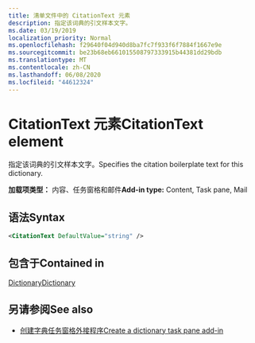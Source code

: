 ```yaml
---
title: 清单文件中的 CitationText 元素
description: 指定该词典的引文样本文字。
ms.date: 03/19/2019
localization_priority: Normal
ms.openlocfilehash: f29640f04d940d8ba7fc7f933f6f7884f1667e9e
ms.sourcegitcommit: be23b68eb661015508797333915b44381dd29bdb
ms.translationtype: MT
ms.contentlocale: zh-CN
ms.lasthandoff: 06/08/2020
ms.locfileid: "44612324"
---
```

# <a name="citationtext-element"></a><span data-ttu-id="a5655-103">CitationText 元素</span><span class="sxs-lookup"><span data-stu-id="a5655-103">CitationText element</span></span>

<span data-ttu-id="a5655-104">指定该词典的引文样本文字。</span><span class="sxs-lookup"><span data-stu-id="a5655-104">Specifies the citation boilerplate text for this dictionary.</span></span>

<span data-ttu-id="a5655-105">**加载项类型：** 内容、任务窗格和邮件</span><span class="sxs-lookup"><span data-stu-id="a5655-105">**Add-in type:** Content, Task pane, Mail</span></span>

## <a name="syntax"></a><span data-ttu-id="a5655-106">语法</span><span class="sxs-lookup"><span data-stu-id="a5655-106">Syntax</span></span>

```XML
<CitationText DefaultValue="string" />
```

## <a name="contained-in"></a><span data-ttu-id="a5655-107">包含于</span><span class="sxs-lookup"><span data-stu-id="a5655-107">Contained in</span></span>

[<span data-ttu-id="a5655-108">Dictionary</span><span class="sxs-lookup"><span data-stu-id="a5655-108">Dictionary</span></span>](dictionary.md)

## <a name="see-also"></a><span data-ttu-id="a5655-109">另请参阅</span><span class="sxs-lookup"><span data-stu-id="a5655-109">See also</span></span>

- [<span data-ttu-id="a5655-110">创建字典任务窗格外接程序</span><span class="sxs-lookup"><span data-stu-id="a5655-110">Create a dictionary task pane add-in</span></span>](../../word/dictionary-task-pane-add-ins.md)
